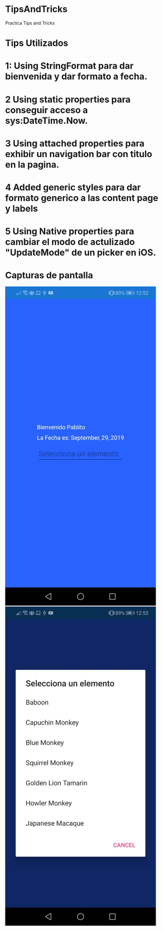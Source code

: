 # TipsAndTricks


Practica Tips and Tricks
# Tips Utilizados
# 1: Using StringFormat para dar bienvenida y dar formato a fecha.
# 2  Using static properties para conseguir acceso a sys:DateTime.Now.
# 3  Using attached properties para exhibir un navigation bar con titulo en la pagina.
# 4  Added generic styles para dar formato generico a las content page y labels
# 5  Using Native properties para cambiar el modo de actulizado "UpdateMode" de un picker en iOS.

# Capturas de pantalla
![Alt text](Images/Main.jpg?raw=true "Main Display")
![Alt text](Images/picker.jpg?raw=true "Picker function")

